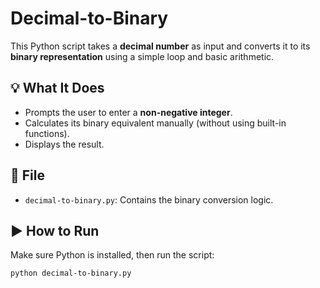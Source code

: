 # Decimal-to-Binary

This Python script takes a **decimal number** as input and converts it to its **binary representation** using a simple loop and basic arithmetic.

## 💡 What It Does

- Prompts the user to enter a **non-negative integer**.
- Calculates its binary equivalent manually (without using built-in functions).
- Displays the result.

## 📁 File

- `decimal-to-binary.py`: Contains the binary conversion logic.

## ▶️ How to Run

Make sure Python is installed, then run the script:

```bash
python decimal-to-binary.py
